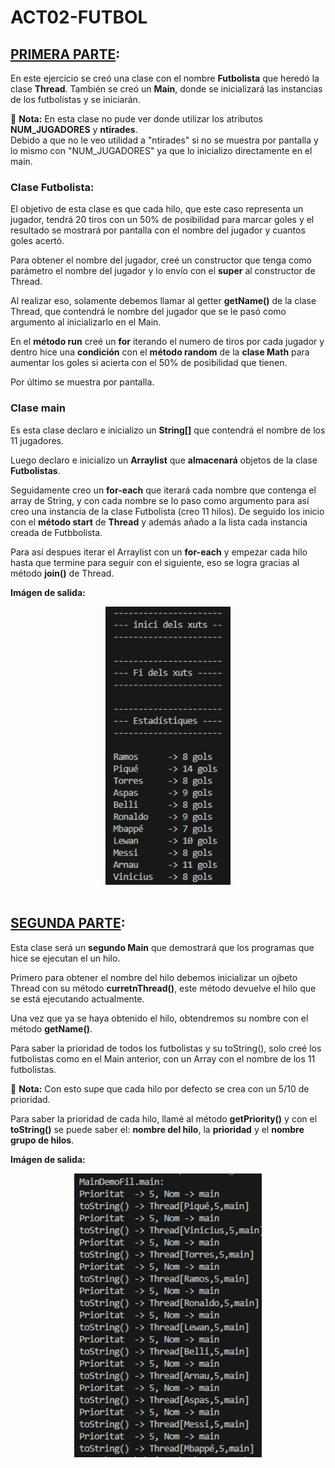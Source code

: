 # **ACT02-FUTBOL**

## <u>PRIMERA PARTE</u>:

En este ejercicio se creó una clase con el nombre **Futbolista** que heredó la clase **Thread**. También se creó un **Main**, donde se inicializará las instancias de los futbolistas y se iniciarán.

📌 **Nota:** En esta clase no pude ver donde utilizar los atributos **NUM_JUGADORES** y **ntirades**.<br> Debido a que no le veo utilidad a "ntirades" si no se muestra por pantalla y lo mismo con "NUM_JUGADORES" ya que lo inicializo directamente en el main.

### Clase Futbolista:

El objetivo de esta clase es que cada hilo, que este caso representa un jugador, tendrá 20 tiros con un 50% de posibilidad para marcar goles y el resultado se mostrará por pantalla con el nombre del jugador y cuantos goles acertó.

Para obtener el nombre del jugador, creé un constructor que tenga como parámetro el nombre del jugador y lo envío con el **super** al constructor de Thread.

Al realizar eso, solamente debemos llamar al getter **getName()** de la clase Thread, que contendrá le nombre del jugador que se le pasó como argumento al inicializarlo en el Main.

En el **método run** creé un **for** iterando el numero de tiros por cada jugador y dentro hice una **condición** con el **método random** de la **clase Math** para aumentar los goles si acierta con el 50% de posibilidad que tienen.

Por último se muestra por pantalla.

### Clase main

Es esta clase declaro e inicializo un **String[]** que contendrá el nombre de los 11 jugadores.

Luego declaro e inicializo un **Arraylist** que **almacenará** objetos de la clase **Futbolistas**.

Seguidamente creo un **for-each** que iterará cada nombre que contenga el array de String, y con cada nombre se lo paso como argumento para así creo una instancia de la clase Futbolista (creo 11 hilos). De seguido los inicio con el **método start** de **Thread** y además añado a la lista cada instancia creada de Futbbolista.

Para así despues iterar el Arraylist con un **for-each** y empezar cada hilo hasta que termine para seguir con el siguiente, eso se logra gracias al método **join()** de Thread.

**Imágen de salida:**

<div align="center">
  <img src="salidaParte_1.png" alt="Main primera ejecución" width="200"> 
</div>

<br>

## <u>SEGUNDA PARTE</u>:

Esta clase será un **segundo Main** que demostrará que los programas que hice se ejecutan el un hilo. 

Primero para obtener el nombre del hilo debemos inicializar un ojbeto Thread con su método **curretnThread()**, este método devuelve el hilo que se está ejecutando actualmente.

Una vez que ya se haya obtenido el hilo, obtendremos su nombre con el método **getName()**.

Para saber la prioridad de todos los futbolistas y su toString(), solo creé los futbolistas como en el Main anterior, con un Array con el nombre de los 11 futbolistas. 

📌 **Nota:** Con esto supe que cada hilo por defecto se crea con un 5/10 de prioridad.

Para saber la prioridad de cada hilo, llamé al método **getPriority()** y con el **toString()** se puede saber el: **nombre del hilo**, la **prioridad** y el **nombre grupo de hilos**.

**Imágen de salida:**

<div align="center">
  <img src="salidaParte_2.png" alt="Main primera ejecución" width="300"> 
</div>